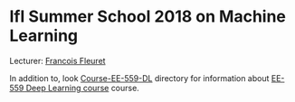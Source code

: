 # IfI Summer School 2018 on Machine Learning

Lecturer: [Francois Fleuret](http://www.idiap.ch/~fleuret/index.html)

In addition to, look [Course-EE-559-DL](https://github.com/kabartay/MLSS-UZH-IFI-2018/tree/master/2b-Deep-Learning-with-PyTorch/Course-EE-559-DL) directory for information about [EE-559 Deep Learning course](https://documents.epfl.ch/users/f/fl/fleuret/www/dlc/) course.

